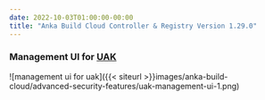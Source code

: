 ```yaml
---
date: 2022-10-03T01:00:00-00:00
title: "Anka Build Cloud Controller & Registry Version 1.29.0"
---
```


### Management UI for [UAK](https://docs.veertu.com/anka/anka-build-cloud/advanced-security-features/token-authentication/#protecting-your-cloud-with-uak-user-api-keys)

![management ui for uak]({{< siteurl >}}images/anka-build-cloud/advanced-security-features/uak-management-ui-1.png)

